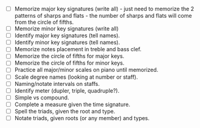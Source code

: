 - [ ] Memorize major key signatures (write all) - just need to memorize the 2 patterns of sharps and flats - the number of sharps and flats will come from the circle of fifths.
- [ ] Memorize minor key signatures (write all)
- [ ] Identify major key signatures (tell names).
- [ ] Identify minor key signatures (tell names).
- [ ] Memorize notes placement in treble and bass clef. 
- [ ] Memorize the circle of fifths for major keys.
- [ ] Memorize the circle of fifths for minor keys.
- [ ] Practice all major/minor scales on piano until memorized.
- [ ] Scale degree names (looking at number or staff).
- [ ] Naming/notate intervals on staffs.
- [ ] Identify meter (dupler, triple, quadruple?).
- [ ] Simple vs compound.
- [ ] Complete a measure given the time signature.
- [ ] Spell the triads, given the root and type.
- [ ] Notate triads, given roots (or any member) and types.